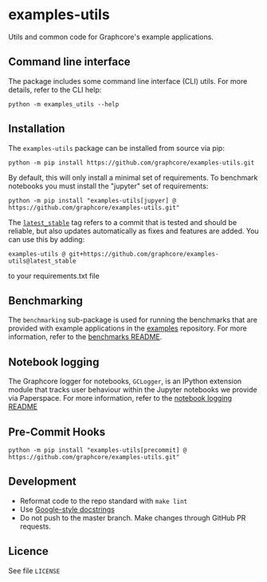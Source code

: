 # examples-utils
Utils and common code for Graphcore's example applications.

## Command line interface

The package includes some command line interface (CLI) utils. For more details, refer to the CLI help:

```console
python -m examples_utils --help
```

## Installation

The `examples-utils` package can be installed from source via pip:

```console
python -m pip install https://github.com/graphcore/examples-utils.git
```

By default, this will only install a minimal set of requirements. To benchmark notebooks you must
install the "jupyter" set of requirements:

```console
python -m pip install "examples-utils[jupyer] @ https://github.com/graphcore/examples-utils.git"
```

The [`latest_stable`](https://github.com/graphcore/examples-utils/releases/tag/latest_stable) tag refers to a commit that is tested and should be reliable, but also updates automatically as fixes and features are added. You can use this by adding: 

```console
examples-utils @ git+https://github.com/graphcore/examples-utils@latest_stable
```
to your requirements.txt file

## Benchmarking

The `benchmarking` sub-package is used for running the benchmarks that are provided with example applications in the [examples](https://github.com/graphcore/examples) repository. For more information, refer to the [benchmarks README](https://github.com/graphcore/examples-utils/blob/master/examples_utils/benchmarks/README.md).

## Notebook logging

The Graphcore logger for notebooks, `GCLogger`, is an IPython extension module that tracks user behaviour within the Jupyter notebooks we provide via Paperspace. For more information, refer to the [notebook logging README](https://github.com/graphcore/examples-utils/blob/master/examples_utils/notebook_logging/README.md)

## Pre-Commit Hooks

```console
python -m pip install "examples-utils[precommit] @ https://github.com/graphcore/examples-utils.git"
```

## Development

* Reformat code to the repo standard with `make lint`
* Use [Google-style docstrings](https://sphinxcontrib-napoleon.readthedocs.io/en/latest/example_google.html)
* Do not push to the master branch. Make changes through GitHub PR requests.

## Licence

See file `LICENSE`
